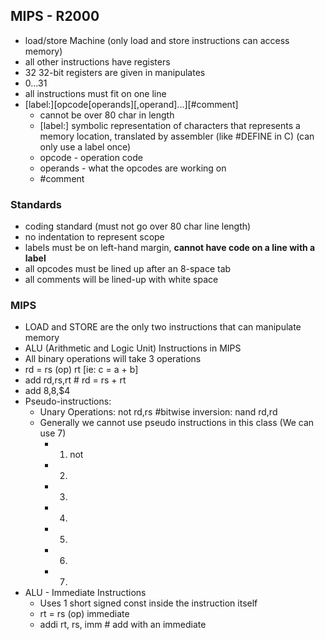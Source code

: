 ## MIPS - R2000
  - load/store Machine (only load and store instructions can access memory)
  - all other instructions have registers
  - 32 32-bit registers are given in manipulates
  - $0...$31
  - all instructions must fit on one line
  - [label:][opcode[operands][,operand]...][#comment]
    - cannot be over 80 char in length
    - [label:] symbolic representation of characters that represents a memory location, translated by assembler (like #DEFINE in C) (can only use a label once)
    - opcode - operation code
    - operands - what the opcodes are working on
    - #comment
### Standards
  - coding standard (must not go over 80 char line length)
  - no indentation to represent scope
  - labels must be on left-hand margin, **cannot have code on a line with a label**
  - all opcodes must be lined up after an 8-space tab
  - all comments will be lined-up with white space

### MIPS
  - LOAD and STORE are the only two instructions that can manipulate memory
  - ALU (Arithmetic and Logic Unit) Instructions in MIPS
  - All binary operations will take 3 operations
   - rd = rs (op) rt [ie: c = a + b]
   - add rd,rs,rt # rd = rs + rt
   - add $8,$8,$4
  - Pseudo-instructions:
    - Unary Operations: not rd,rs #bitwise inversion: nand rd,rd
    - Generally we cannot use pseudo instructions in this class (We can use 7)
      - 1) not
      - 2)
      - 3)
      - 4)
      - 5)
      - 6)
      - 7)
  - ALU - Immediate Instructions
    - Uses 1 short signed const inside the instruction itself
    - rt = rs (op) immediate
    - addi rt, rs, imm # add with an immediate
